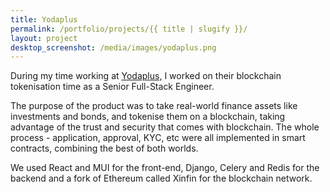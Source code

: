 ```yaml
---
title: Yodaplus
permalink: /portfolio/projects/{{ title | slugify }}/
layout: project
desktop_screenshot: /media/images/yodaplus.png
---
```

During my time working at [Yodaplus,](https://yodaplus.com/) I worked on their blockchain tokenisation time as a Senior Full-Stack Engineer. 

The purpose of the product was to take real-world finance assets like investments and bonds, and tokenise them on a blockchain, taking advantage of the trust and security that comes with blockchain. The whole process - application, approval, KYC, etc were all implemented in smart contracts, combining the best of both worlds.

We used React and MUI for the front-end, Django, Celery and Redis for the backend and a fork of Ethereum called Xinfin for the blockchain network.

